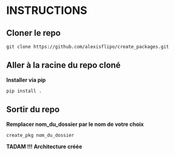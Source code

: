 # INSTRUCTIONS
## Cloner le repo 
`git clone https://github.com/alexisflipo/create_packages.git`

## Aller à la racine du repo cloné 

**Installer via pip**

`pip install .`

## Sortir du repo

**Remplacer nom_du_dossier par le nom de votre choix**

`create_pkg nom_du_dossier`

**TADAM !!! Architecture créée**
